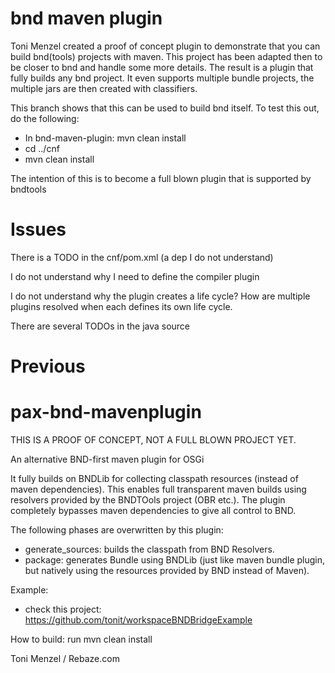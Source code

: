 bnd maven plugin
================
Toni Menzel created a proof of concept plugin to demonstrate that you can build bnd(tools) projects
with maven. This project has been adapted then to be closer to bnd and handle some more details. The
result is a plugin that fully builds any bnd project. It even supports multiple bundle projects, the
multiple jars are then created with classifiers.

This branch shows that this can be used to build bnd itself. To test this out, do the following:

* In bnd-maven-plugin: mvn clean install
* cd ../cnf
* mvn clean install

The intention of this is to become a full blown plugin that is supported by bndtools

Issues
======
There is a TODO in the cnf/pom.xml (a dep I do not understand)

I do not understand why I need to define the compiler plugin

I do not understand why the plugin creates a life cycle? How are multiple plugins resolved when each
defines its own life cycle.

There are several TODOs in the java source




Previous
===

pax-bnd-mavenplugin
===================

THIS IS A PROOF OF CONCEPT, NOT A FULL BLOWN PROJECT YET.

An alternative BND-first maven plugin for OSGi

It fully builds on BNDLib for collecting classpath resources (instead of maven dependencies).
This enables full transparent maven builds using resolvers provided by the BNDTOols project (OBR etc.).
The plugin completely bypasses maven dependencies to give all control to BND.

The following phases are overwritten by this plugin:
- generate_sources: builds the classpath from BND Resolvers.
- package: generates Bundle using BNDLib (just like maven bundle plugin, but natively using the resources provided by BND instead of Maven).

Example: 
- check this project: https://github.com/tonit/workspaceBNDBridgeExample

How to build:
run mvn clean install

Toni Menzel / Rebaze.com
